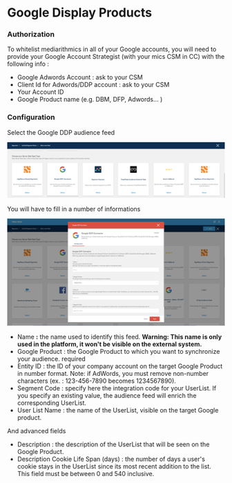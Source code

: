 # Google Display Products

### Authorization

To whitelist mediarithmics in all of your Google accounts, you will need to provide your Google Account Strategist \(with your mics CSM in CC\) with the following info :

* Google Adwords Account : ask to your CSM
* Client Id for Adwords/DDP account :  ask to your CSM
* Your Account ID
* Google Product name \(e.g. DBM, DFP, Adwords… \)

### Configuration

Select the Google DDP audience feed

![](../../.gitbook/assets/image%20%2852%29.png)

You will have to fill in a number of informations

![](../../.gitbook/assets/image%20%2848%29.png)

* Name **:** the name used to identify this feed. **Warning: This name is only used in the platform, it won't be visible on the external system.**
* Google Product : the Google Product to which you want to synchronize your audience. required 
* Entity ID : the ID of your company account on the target Google Product in number format. Note: if AdWords, you must remove non-number characters \(ex. : 123-456-7890 becomes 1234567890\).
* Segment Code : specify here the integration code for your UserList. If you specify an existing value, the audience feed will enrich the corresponding UserList. 
* User List Name : the name of the UserList, visible on the target Google product.

And advanced fields

* Description : the description of the UserList that will be seen on the Google Product.
* Description Cookie Life Span \(days\) : the number of days a user's cookie stays in the UserList since its most recent addition to the list. This field must be between 0 and 540 inclusive.

